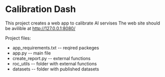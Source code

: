 # Calibration Dash
This project creates a web app to calibrate AI servises
The web site should be avilible at http://127.0.0.1:8080/

Project files:
- app_requirements.txt  -- reqired packeges
- app.py                -- main file
- create_report.py      -- external functions
- roc_utils             -- folder with external functions
- datasets              -- folder with published datasets
